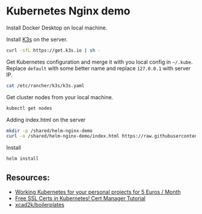 # Kubernetes Nginx demo

Install Docker Desktop on local machine.

Install [K3s](https://k3s.io/) on the server.

```bash
curl -sfL https://get.k3s.io | sh -
```

Get Kubernetes configuration and merge it with you local config in `~/.kube`.
Replace `default` with some better name and replace `127.0.0.1` with server IP.
```bash
cat /etc/rancher/k3s/k3s.yaml
```

Get cluster nodes from your local machine.
```bash
kubectl get nodes
```

Adding index.html on the server
```bash
mkdir -p /shared/helm-nginx-demo
curl -o /shared/helm-nginx-demo/index.html https://raw.githubusercontent.com/mucsi96/vpsfiles/main/helm-nginx-demo/src/index.html
```

Install
```bash
helm install
```


## Resources:

- [Working Kubernetes for your personal projects for 5 Euros / Month](https://levelup.gitconnected.com/working-kubernetes-for-your-personal-projects-for-5-euros-month-badb0d648c2c)
- [Free SSL Certs in Kubernetes! Cert Manager Tutorial](https://www.youtube.com/watch?v=DvXkD0f-lhY&t=347s)
- [xcad2k/boilerplates](https://github.com/xcad2k/boilerplates/tree/main/kubernetes)


